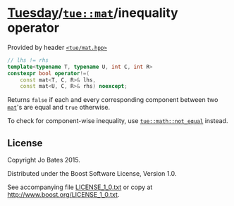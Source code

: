 [Tuesday](../../../README.md)/[`tue::mat`](../../headers/mat.md)/inequality operator
====================================================================================
Provided by header [`<tue/mat.hpp>`](../../headers/mat.md)

```c++
// lhs != rhs
template<typename T, typename U, int C, int R>
constexpr bool operator!=(
    const mat<T, C, R>& lhs,
    const mat<U, C, R>& rhs) noexcept;
```

Returns `false` if each and every corresponding component between two
[`mat`](../../headers/mat.md)'s are equal and `true` otherwise.

To check for component-wise inequality, use
[`tue::math::not_equal`](../../functions/math/not_equal.md) instead.

License
-------
Copyright Jo Bates 2015.

Distributed under the Boost Software License, Version 1.0.

See accompanying file [LICENSE_1_0.txt](../../../LICENSE_1_0.txt) or copy at
http://www.boost.org/LICENSE_1_0.txt.
